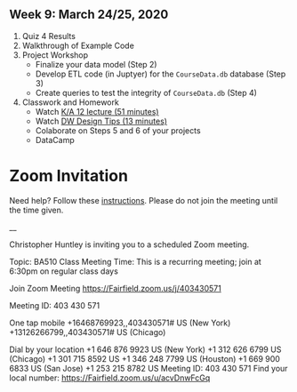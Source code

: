 ## Week 9: March 24/25, 2020

1. Quiz 4 Results
2. Walkthrough of Example Code
3. Project Workshop 
    * Finalize your data model (Step 2)
    * Develop ETL code (in Juptyer) for the `CourseData.db` database (Step 3)
    * Create queries to test the integrity of `CourseData.db` (Step 4)
4. Classwork and Homework
    * Watch [K/A 12 lecture (51 minutes)](https://www.dropbox.com/s/grucwj08b1x0m89/ba510_l10_big_data.mp4?dl=0)
    * Watch [DW Design Tips (13 minutes)](https://www.dropbox.com/s/j6mmcmwz9pcl7w0/ba510_dw_tips.mp4?dl=0)
    * Colaborate on Steps 5 and 6 of your projects
    * DataCamp

# Zoom Invitation
Need help? Follow these [instructions](https://quip.com/rULNAVPjKQlj).
Please do not join the meeting until the time given. 

__

Christopher Huntley is inviting you to a scheduled Zoom meeting.

Topic: BA510 Class Meeting
Time: This is a recurring meeting; join at 6:30pm on regular class days

Join Zoom Meeting
https://Fairfield.zoom.us/j/403430571

Meeting ID: 403 430 571

One tap mobile
+16468769923,,403430571# US (New York)
+13126266799,,403430571# US (Chicago)

Dial by your location
        +1 646 876 9923 US (New York)
        +1 312 626 6799 US (Chicago)
        +1 301 715 8592 US
        +1 346 248 7799 US (Houston)
        +1 669 900 6833 US (San Jose)
        +1 253 215 8782 US
Meeting ID: 403 430 571
Find your local number: https://Fairfield.zoom.us/u/acvDnwFcGq




